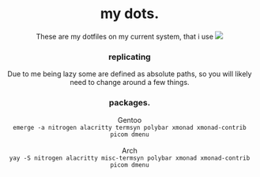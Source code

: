 <div align="center">
  <h1>my dots.</h1>
These are my dotfiles on my current system, that i use
<img src="https://i.imgur.com/IbHiQYc.png">
	<h3>replicating</h3>
Due to me being lazy some are defined as absolute paths,
so you will likely need to change around a few things.<br>


### packages. <br>
Gentoo <br> `emerge -a nitrogen alacritty termsyn polybar xmonad xmonad-contrib picom dmenu` <br> <br>
Arch <br> `yay -S nitrogen alacritty misc-termsyn polybar xmonad xmonad-contrib picom dmenu`
</div>


